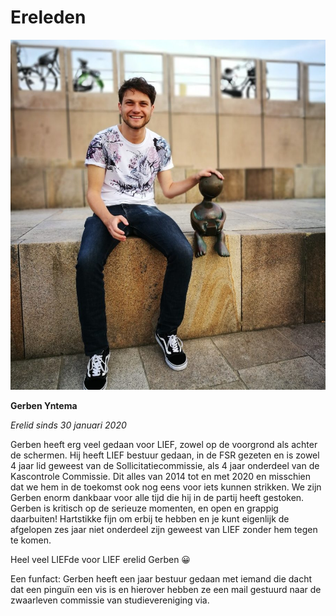 ---
---

# Ereleden

![Gerben](/assets/imgs/gerben.jpg)

**Gerben Yntema**

_Erelid sinds 30 januari 2020_

Gerben heeft erg veel gedaan voor LIEF, zowel op de voorgrond als achter de schermen. Hij heeft LIEF bestuur gedaan, in de FSR gezeten en is zowel 4 jaar lid geweest van de Sollicitatiecommissie, als 4 jaar onderdeel van de Kascontrole Commissie. Dit alles van 2014 tot en met 2020 en misschien dat we hem in de toekomst ook nog eens voor iets kunnen strikken. We zijn Gerben enorm dankbaar voor alle tijd die hij in de partij heeft gestoken. Gerben is kritisch op de serieuze momenten, en open en grappig daarbuiten! Hartstikke fijn om erbij te hebben en je kunt eigenlijk de afgelopen zes jaar niet onderdeel zijn geweest van LIEF zonder hem tegen te komen.

Heel veel LIEFde voor LIEF erelid Gerben 😀

Een funfact: Gerben heeft een jaar bestuur gedaan met iemand die dacht dat een pinguïn een vis is en hierover hebben ze een mail gestuurd naar de zwaarleven commissie van studievereniging via.
